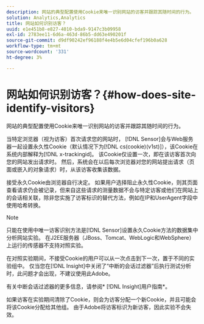 ```yaml
---
description: 网站的典型配置使用Cookie来唯一识别网站的访客并跟踪其随时间的行为。
solution: Analytics,Analytics
title: 网站如何识别访客？
uuid: e1e451b8-e827-4010-bda9-9147c3b09958
exl-id: 2783ee11-6d6a-463d-86b5-dd63e490201f
source-git-commit: d9df90242ef96188f4e4b5e6d04cfef196b0a628
workflow-type: tm+mt
source-wordcount: '331'
ht-degree: 3%

---
```


# 网站如何识别访客？{#how-does-site-identify-visitors}

网站的典型配置使用Cookie来唯一识别网站的访客并跟踪其随时间的行为。

当特定浏览器（视为访客）首次请求您的网站时， [!DNL Sensor]会与Web服务器一起设置永久性Cookie（默认情况下为[!DNL cs(cookie)(v1st)]），该Cookie在系统内部解释为[!DNL x-trackingid]。 该Cookie仅设置一次，即在该访客首次向您的网站发出请求时。 然后，系统会在以后每次浏览器对您的网站提出请求（页面或嵌入的对象请求）时，从该访客收集该数据。

接受永久Cookie由浏览器自行决定。 如果用户选择阻止永久性Cookie，则其页面查看请求仍会被记录，但来自这些请求的测量数据不会与特定访客或他们在网站上的会话相关联，除非您实施了访客标识的替代方法，例如在IP和UserAgent字段中使用哈希转换。

>[!NOTE]
>
>只能在使用中唯一访客识别方法是[!DNL Sensor]设置永久Cookie方法的数据集中分析网站实验。 在J2EE服务器（JBoss、Tomcat、WebLogic和WebSphere）上运行的传感器不支持对照实验。

在对照实验期间，不接受Cookie的用户可以从一次点击到下一次，置于不同的实验组中。 仅当您在[!DNL Insight]中关闭了“中断的会话过滤器”后执行测试分析时，此问题才会出现，不建议使用此Adobe。

有关中断会话过滤器的更多信息，请参阅* [!DNL Insight]用户指南*。

如果访客在实验期间清除了Cookie，则会为访客分配一个新Cookie，并且可能会将该Cookie分配给其他组。 由于Adobe将访客标识为新访客，因此实验不会失效。
